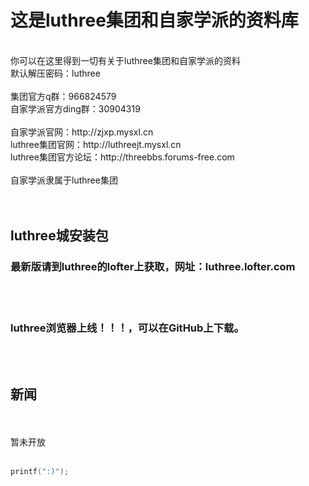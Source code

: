 这是luthree集团和自家学派的资料库
======
<br>
你可以在这里得到一切有关于luthree集团和自家学派的资料
<br>
默认解压密码：luthree
<br>
<br>
集团官方q群：966824579
<br>
自家学派官方ding群：30904319
<br>
<br>
自家学派官网：http://zjxp.mysxl.cn
<br>
luthree集团官网：http://luthreejt.mysxl.cn
<br>
luthree集团官方论坛：http://threebbs.forums-free.com
<br>
<br>
自家学派隶属于luthree集团
<br>
<br>
<br>

luthree城安装包
--

### 最新版请到luthree的lofter上获取，网址：luthree.lofter.com
<br>
<br>

### luthree浏览器上线！！！，可以在GitHub上下载。
<br>
<br>

新闻
--
<br>
<br>
暂未开放

<br>
<br>

```c
printf(":)");
